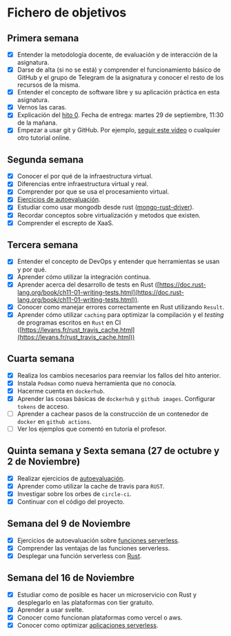 # Fichero de objetivos

## Primera semana

- [x] Entender la metodología docente, de evaluación y de interacción de la asignatura.
- [x] Darse de alta (si no se está) y comprender el funcionamiento básico de GitHub y el grupo de Telegram de la asignatura y conocer el resto de los recursos de la misma.
- [x] Entender el concepto de software libre y su aplicación práctica en esta asignatura.
- [x] Vernos las caras.
- [x] Explicación del [hito 0](http://jj.github.io/IV/documentos/proyecto/0.Repositorio). Fecha de entrega: martes 29 de septiembre, 11:30 de la mañana.
- [x] Empezar a usar git y GitHub. Por ejemplo, [seguir este vídeo](https://www.youtube.com/watch?v=gmXyJI01qa8) o cualquier otro tutorial online.

## Segunda semana

- [x] Conocer el por qué de la infraestructura virtual.
- [x] Diferencias entre infraestructura virtual y real.
- [x] Comprender por que se usa el procesamiento virtual.
- [x] [Ejercicios de autoevaluación](https://github.com/yabirgb/IV-autoevaluacion/tree/master/introduccion-iv).
- [x] Estudiar como usar mongodb desde rust ([mongo-rust-driver](https://github.com/mongodb/mongo-rust-driver)).
- [x] Recordar conceptos sobre virtualización y metodos que existen.
- [x] Comprender el escrepto de XaaS.

## Tercera semana

- [x] Entender el concepto de DevOps y entender que herramientas se usan y por qué.
- [x] Aprender cómo utilizar la integración continua.
- [x] Aprender acerca del desarrollo de tests en Rust ([https://doc.rust-lang.org/book/ch11-01-writing-tests.html](https://doc.rust-lang.org/book/ch11-01-writing-tests.html)).
- [x] Conocer como manejar errores correctamente en Rust utilizando `Result`.
- [x] Aprender cómo utilizar `caching` para optimizar la compilación y el _testing_ de programas escritos en `Rust` en CI ([https://levans.fr/rust_travis_cache.html](https://levans.fr/rust_travis_cache.html))

## Cuarta semana

- [x] Realiza los cambios necesarios para reenviar los fallos del hito anterior.
- [x] Instala `Podman` como nueva herramienta que no conocía.
- [x] Hacerme cuenta en `dockerhub`.
- [x] Aprender las cosas básicas de `dockerhub` y `github images`. Configurar `tokens` de acceso.
- [ ] Aprender a cachear pasos de la construcción de un contenedor de `docker` en `github actions`. 
- [ ] Ver los ejemplos que comentó en tutoría el profesor.

## Quinta semana y Sexta semana (27 de octubre y 2 de Noviembre)

- [x] Realizar ejercicios de [autoevaluación](https://github.com/yabirgb/IV-autoevaluacion/tree/master/CI).
- [x] Aprender como utilizar la cache de travis para `RUST`.
- [x] Investigar sobre los orbes de `circle-ci`.
- [x] Continuar con el código del proyecto. 

## Semana del 9 de Noviembre

- [x] Ejercicios de autoevaluación sobre [funciones serverless](https://github.com/yabirgb/IV-autoevaluacion/tree/master/vercel-example).
- [x] Comprender las ventajas de las funciones serverless.
- [x] Desplegar una función serverless con [Rust](https://github.com/yabirgb/IV-autoevaluacion/tree/master/vercel-example).

## Semana del 16 de Noviembre

- [x] Estudiar como de posible es hacer un microservicio con Rust y desplegarlo en las plataformas con tier gratuito.
- [x] Aprender a usar svelte.
- [x] Conocer como funcionan plataformas como vercel o aws.
- [x] Conocer como optimizar [aplicaciones serverless](https://medium.com/theburningmonk-com/all-my-posts-on-serverless-aws-lambda-43c17a147f91).
